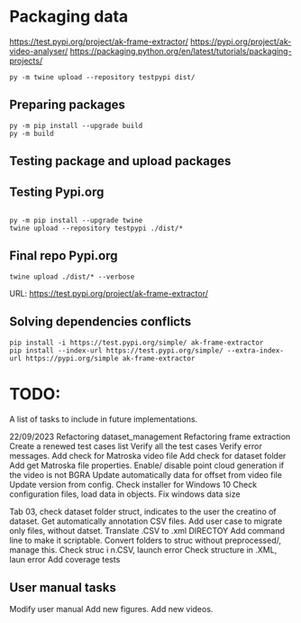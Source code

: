 # Packaging data
https://test.pypi.org/project/ak-frame-extractor/
https://pypi.org/project/ak-video-analyser/
https://packaging.python.org/en/latest/tutorials/packaging-projects/

```
py -m twine upload --repository testpypi dist/
```

## Preparing packages
```
py -m pip install --upgrade build
py -m build
```

## Testing package and upload packages

## Testing Pypi.org
```

py -m pip install --upgrade twine
twine upload --repository testpypi ./dist/*
```

## Final repo Pypi.org
```
twine upload ./dist/* --verbose
```

URL: https://test.pypi.org/project/ak-frame-extractor/



## Solving dependencies conflicts

```
pip install -i https://test.pypi.org/simple/ ak-frame-extractor
pip install --index-url https://test.pypi.org/simple/ --extra-index-url https://pypi.org/simple ak-frame-extractor
```

# TODO:
A list of tasks to include in future implementations.

22/09/2023
Refactoring dataset_management
Refactoring frame extraction
Create a renewed test cases list
Verify all the test cases
Verify error messages.
Add check for Matroska video file
Add check for dataset folder
Add get Matroska file properties.
Enable/ disable point cloud generation if the video is not BGRA
Update automatically data for offset from video file
Update version from config.
Check installer for Windows 10
Check configuration files, load data in objects.
Fix windows data size

Tab 03, check dataset folder struct, indicates to the user the creatino of dataset.
Get automatically annotation CSV files.
Add user case to migrate only files, without datset. Translate .CSV to .xml DIRECTOY
Add command line to make it scriptable.
Convert folders to struc without preprocessed/, manage this.
Check struc i n.CSV, launch error
Check structure in .XML, laun error
Add coverage tests


## User manual tasks
Modify user manual
Add new figures.
Add new videos.

